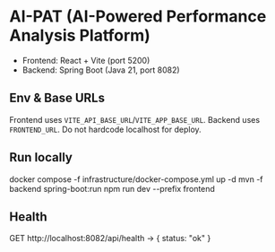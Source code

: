 # AI-PAT (AI-Powered Performance Analysis Platform)

- Frontend: React + Vite (port 5200)
- Backend: Spring Boot (Java 21, port 8082)

## Env & Base URLs
Frontend uses `VITE_API_BASE_URL`/`VITE_APP_BASE_URL`. Backend uses `FRONTEND_URL`. Do not hardcode localhost for deploy.

## Run locally
docker compose -f infrastructure/docker-compose.yml up -d
mvn -f backend spring-boot:run
npm run dev --prefix frontend

## Health
GET http://localhost:8082/api/health → { status: "ok" }
